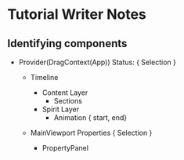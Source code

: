 Tutorial Writer Notes
=====================
## Identifying components
* Provider(DragContext(App))
  Status: { Selection }
  * Timeline
    * Content Layer
      * Sections
    * Spirit Layer
      * Animation
        { start, end}
  * MainViewport
    Properties { Selection }  
    
    * PropertyPanel
